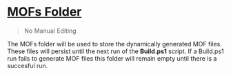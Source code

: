 # <u>MOFs Folder</u> 
> No Manual Editing

The MOFs folder will be used to store the dynamically generated MOF files.  These files will persist until the next run of the <b>Build.ps1</b> script.  If a Build.ps1 run fails to generate MOF files this folder will remain empty until there is a succesful run.